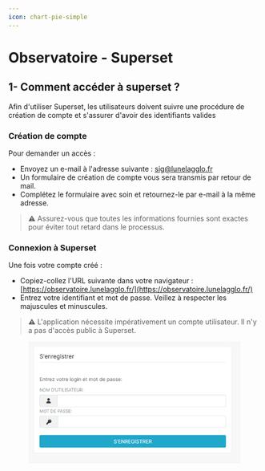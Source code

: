 ```yaml
---
icon: chart-pie-simple
---
```


# Observatoire - Superset

## 1- Comment accéder à superset ?

Afin d'utiliser Superset, les utilisateurs doivent suivre une procédure de création de compte et s'assurer d'avoir des identifiants valides

### Création de compte

Pour demander un accès :

* Envoyez un e-mail à l'adresse suivante : [sig@lunelagglo.fr](mailto:sig@lunelagglo.fr)
* Un formulaire de création de compte vous sera transmis par retour de mail.
* Complétez le formulaire avec soin et retournez-le par e-mail à la même adresse.

> ⚠️ Assurez-vous que toutes les informations fournies sont exactes pour éviter tout retard dans le processus.
>
>

### Connexion à Superset

Une fois votre compte créé :

* Copiez-collez l'URL suivante dans votre navigateur : [https://observatoire.lunelagglo.fr/](https://observatoire.lunelagglo.fr/)
* Entrez votre identifiant et mot de passe. Veillez à respecter les majuscules et minuscules.

> ⚠️ L'application nécessite impérativement un compte utilisateur. Il n'y a pas d'accès public à Superset.

<figure><img src="../.gitbook/assets/connexion_superset.png" alt=""><figcaption></figcaption></figure>

